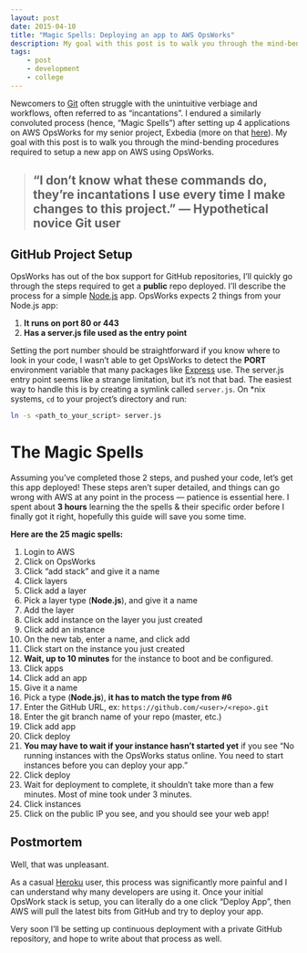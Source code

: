 ```yaml
---
layout: post
date: 2015-04-10
title: "Magic Spells: Deploying an app to AWS OpsWorks"
description: My goal with this post is to walk you through the mind-bending procedures required to setup a new app on AWS using OpsWorks.
tags:
    - post
    - development
    - college
---
```


Newcomers to [Git](http://git-scm.com/) often struggle with the unintuitive verbiage and workflows, often referred to as “incantations”. I endured a similarly convoluted process (hence, “Magic Spells”) after setting up 4 applications on AWS OpsWorks for my senior project, Exbedia (more on that [here](../2015-03-19-hackers-first-logo-designing-in-powerpoint)). My goal with this post is to walk you through the mind-bending procedures required to setup a new app on AWS using OpsWorks.

> ## “I don’t know what these commands do, they’re incantations I use every time I make changes to this project.” — Hypothetical novice Git user

## GitHub Project Setup

OpsWorks has out of the box support for GitHub repositories, I’ll quickly go through the steps required to get a **public** repo deployed. I’ll describe the process for a simple [Node.js](https://nodejs.org/) app. OpsWorks expects 2 things from your Node.js app:

1. **It runs on port 80 or 443**
2. **Has a server.js file used as the entry point**

Setting the port number should be straightforward if you know where to look in your code, I wasn’t able to get OpsWorks to detect the **PORT** environment variable that many packages like [Express](http://expressjs.com/) use. The server.js entry point seems like a strange limitation, but it’s not that bad. The easiest way to handle this is by creating a symlink called `server.js`. On *nix systems, `cd` to your project’s directory and run:

```bash
ln -s <path_to_your_script> server.js
```

# The Magic Spells

Assuming you’ve completed those 2 steps, and pushed your code, let’s get this app deployed! These steps aren’t super detailed, and things can go wrong with AWS at any point in the process — patience is essential here. I spent about **3 hours** learning the the spells & their specific order before I finally got it right, hopefully this guide will save you some time.

**Here are the 25 magic spells:**

1. Login to AWS
2. Click on OpsWorks
3. Click “add stack” and give it a name
4. Click layers
5. Click add a layer
6. Pick a layer type (**Node.js**), and give it a name
7. Add the layer
8. Click add instance on the layer you just created
9. Click add an instance
10. On the new tab, enter a name, and click add
11. Click start on the instance you just created
12. **Wait, up to 10 minutes** for the instance to boot and be configured.
13. Click apps
14. Click add an app
15. Give it a name
16. Pick a type (**Node.js**), **it has to match the type from #6**
17. Enter the GitHub URL, ex: `https://github.com/<user>/<repo>.git`
18. Enter the git branch name of your repo (master, etc.)
19. Click add app
20. Click deploy
21. **You may have to wait if your instance hasn’t started yet** if you see “No running instances with the OpsWorks status online. You need to start instances before you can deploy your app.”
22. Click deploy
23. Wait for deployment to complete, it shouldn’t take more than a few minutes. Most of mine took under 3 minutes.
24. Click instances
25. Click on the public IP you see, and you should see your web app!


## Postmortem

Well, that was unpleasant.

As a casual [Heroku](https://www.heroku.com/) user, this process was significantly more painful and I can understand why many developers are using it. Once your initial OpsWork stack is setup, you can literally do a one click “Deploy App”, then AWS will pull the latest bits from GitHub and try to deploy your app.

Very soon I’ll be setting up continuous deployment with a private GitHub repository, and hope to write about that process as well.
